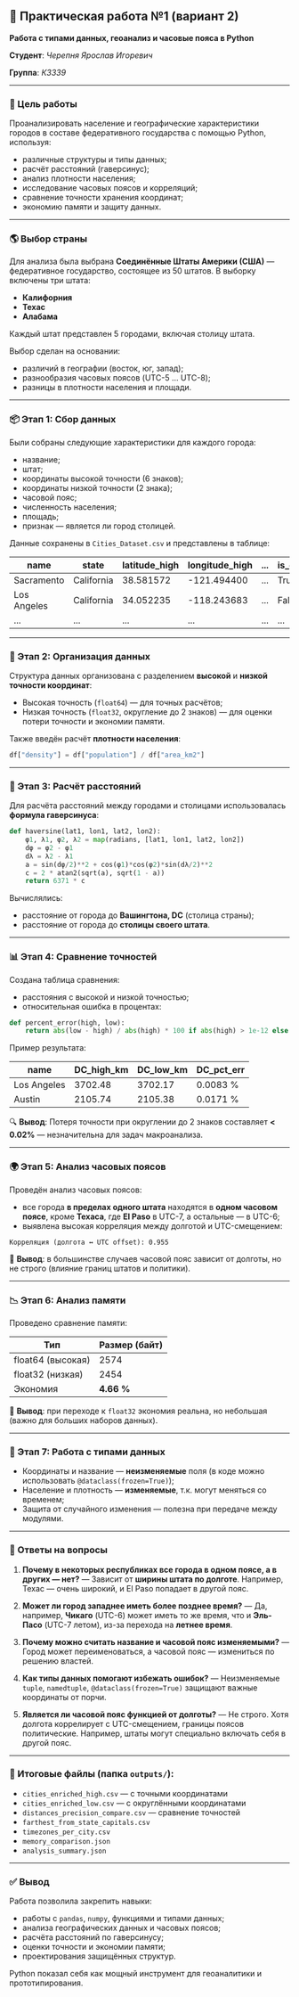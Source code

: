 ## 📄 Практическая работа №1 (вариант 2)

**Работа с типами данных, геоанализ и часовые пояса в Python**

**Студент**: *Черепня Ярослав Игоревич*

**Группа**: *К3339*


---

### 📌 Цель работы

Проанализировать население и географические характеристики городов в составе федеративного государства с помощью Python, используя:

* различные структуры и типы данных;
* расчёт расстояний (гаверсинус);
* анализ плотности населения;
* исследование часовых поясов и корреляций;
* сравнение точности хранения координат;
* экономию памяти и защиту данных.

---

### 🌎 Выбор страны

Для анализа была выбрана **Соединённые Штаты Америки (США)** — федеративное государство, состоящее из 50 штатов. В выборку включены три штата:

* **Калифорния**
* **Техас**
* **Алабама**

Каждый штат представлен 5 городами, включая столицу штата.

Выбор сделан на основании:

* различий в географии (восток, юг, запад);
* разнообразия часовых поясов (UTC-5 … UTC-8);
* разницы в плотности населения и площади.

---

### 📦 Этап 1: Сбор данных

Были собраны следующие характеристики для каждого города:

* название;
* штат;
* координаты высокой точности (6 знаков);
* координаты низкой точности (2 знака);
* часовой пояс;
* численность населения;
* площадь;
* признак — является ли город столицей.

Данные сохранены в `Cities_Dataset.csv` и представлены в таблице:

| name        | state      | latitude\_high | longitude\_high | ... | is\_capital |
| ----------- | ---------- | -------------- | --------------- | --- | ----------- |
| Sacramento  | California | 38.581572      | -121.494400     | ... | True        |
| Los Angeles | California | 34.052235      | -118.243683     | ... | False       |
| ...         | ...        | ...            | ...             | ... | ...         |

---

### 🧱 Этап 2: Организация данных

Структура данных организована с разделением **высокой** и **низкой точности координат**:

* Высокая точность (`float64`) — для точных расчётов;
* Низкая точность (`float32`, округление до 2 знаков) — для оценки потери точности и экономии памяти.

Также введён расчёт **плотности населения**:

```python
df["density"] = df["population"] / df["area_km2"]
```

---

### 🧮 Этап 3: Расчёт расстояний

Для расчёта расстояний между городами и столицами использовалась **формула гаверсинуса**:

```python
def haversine(lat1, lon1, lat2, lon2):
    φ1, λ1, φ2, λ2 = map(radians, [lat1, lon1, lat2, lon2])
    dφ = φ2 - φ1
    dλ = λ2 - λ1
    a = sin(dφ/2)**2 + cos(φ1)*cos(φ2)*sin(dλ/2)**2
    c = 2 * atan2(sqrt(a), sqrt(1 - a))
    return 6371 * c
```

Вычислялись:

* расстояние от города до **Вашингтона, DC** (столица страны);
* расстояние от города до **столицы своего штата**.

---

### 📊 Этап 4: Сравнение точностей

Создана таблица сравнения:

* расстояния с высокой и низкой точностью;
* относительная ошибка в процентах:

```python
def percent_error(high, low):
    return abs(low - high) / abs(high) * 100 if abs(high) > 1e-12 else 0
```

Пример результата:

| name        | DC\_high\_km | DC\_low\_km | DC\_pct\_err |
| ----------- | ------------ | ----------- | ------------ |
| Los Angeles | 3702.48      | 3702.17     | 0.0083 %     |
| Austin      | 2105.74      | 2105.38     | 0.0171 %     |

🔍 **Вывод**: Потеря точности при округлении до 2 знаков составляет **< 0.02%** — незначительна для задач макроанализа.

---

### 🌍 Этап 5: Анализ часовых поясов

Проведён анализ часовых поясов:

* все города **в пределах одного штата** находятся в **одном часовом поясе**, кроме **Техаса**, где **El Paso** в UTC-7, а остальные — в UTC-6;
* выявлена высокая корреляция между долготой и UTC-смещением:

```
Корреляция (долгота ↔ UTC offset): 0.955
```

📌 **Вывод**: в большинстве случаев часовой пояс зависит от долготы, но не строго (влияние границ штатов и политики).

---

### 📉 Этап 6: Анализ памяти

Проведено сравнение памяти:

| Тип               | Размер (байт) |
| ----------------- | ------------- |
| float64 (высокая) | 2574          |
| float32 (низкая)  | 2454          |
| Экономия          | **4.66 %**    |

📌 **Вывод**: при переходе к `float32` экономия реальна, но небольшая (важно для больших наборов данных).

---

### 🔐 Этап 7: Работа с типами данных

* Координаты и название — **неизменяемые** поля (в коде можно использовать `@dataclass(frozen=True)`);
* Население и плотность — **изменяемые**, т.к. могут меняться со временем;
* Защита от случайного изменения — полезна при передаче между модулями.

---

### 🧾 Ответы на вопросы

1. **Почему в некоторых республиках все города в одном поясе, а в других — нет?**
   — Зависит от **ширины штата по долготе**. Например, Техас — очень широкий, и El Paso попадает в другой пояс.

2. **Может ли город западнее иметь более позднее время?**
   — Да, например, **Чикаго** (UTC-6) может иметь то же время, что и **Эль-Пасо** (UTC-7 летом), из-за перехода на **летнее время**.

3. **Почему можно считать название и часовой пояс изменяемыми?**
   — Город может переименоваться, а часовой пояс — измениться по решению властей.

4. **Как типы данных помогают избежать ошибок?**
   — Неизменяемые `tuple`, `namedtuple`, `@dataclass(frozen=True)` защищают важные координаты от порчи.

5. **Является ли часовой пояс функцией от долготы?**
   — Не строго. Хотя долгота коррелирует с UTC-смещением, границы поясов политические.
   Например, штаты могут специально включать себя в другой пояс.

---

### 📁 Итоговые файлы (папка `outputs/`):

* `cities_enriched_high.csv` — с точными координатами
* `cities_enriched_low.csv` — с округлёнными координатами
* `distances_precision_compare.csv` — сравнение точностей
* `farthest_from_state_capitals.csv`
* `timezones_per_city.csv`
* `memory_comparison.json`
* `analysis_summary.json`

---

### ✅ Вывод

Работа позволила закрепить навыки:

* работы с `pandas`, `numpy`, функциями и типами данных;
* анализа географических данных и часовых поясов;
* расчёта расстояний по гаверсинусу;
* оценки точности и экономии памяти;
* проектирования защищённых структур.

Python показал себя как мощный инструмент для геоаналитики и прототипирования.